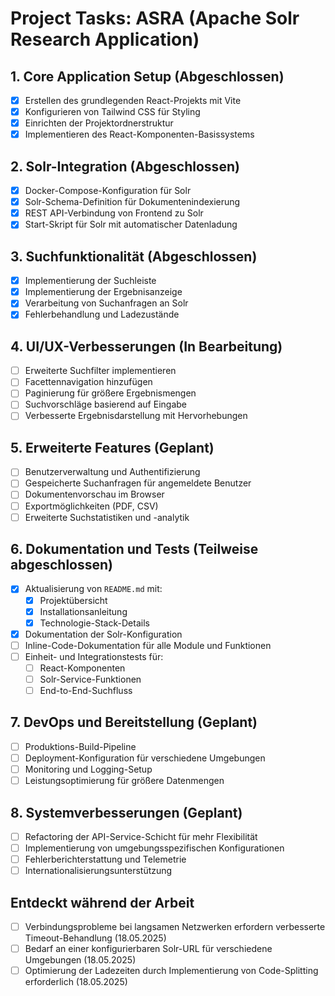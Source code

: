 # Project Tasks: ASRA (Apache Solr Research Application)

## 1. Core Application Setup (Abgeschlossen)

- [x] Erstellen des grundlegenden React-Projekts mit Vite
- [x] Konfigurieren von Tailwind CSS für Styling
- [x] Einrichten der Projektordnerstruktur
- [x] Implementieren des React-Komponenten-Basissystems

## 2. Solr-Integration (Abgeschlossen)

- [x] Docker-Compose-Konfiguration für Solr
- [x] Solr-Schema-Definition für Dokumentenindexierung
- [x] REST API-Verbindung von Frontend zu Solr
- [x] Start-Skript für Solr mit automatischer Datenladung

## 3. Suchfunktionalität (Abgeschlossen)

- [x] Implementierung der Suchleiste
- [x] Implementierung der Ergebnisanzeige
- [x] Verarbeitung von Suchanfragen an Solr
- [x] Fehlerbehandlung und Ladezustände

## 4. UI/UX-Verbesserungen (In Bearbeitung)

- [ ] Erweiterte Suchfilter implementieren
- [ ] Facettennavigation hinzufügen
- [ ] Paginierung für größere Ergebnismengen
- [ ] Suchvorschläge basierend auf Eingabe
- [ ] Verbesserte Ergebnisdarstellung mit Hervorhebungen

## 5. Erweiterte Features (Geplant)

- [ ] Benutzerverwaltung und Authentifizierung
- [ ] Gespeicherte Suchanfragen für angemeldete Benutzer
- [ ] Dokumentenvorschau im Browser
- [ ] Exportmöglichkeiten (PDF, CSV)
- [ ] Erweiterte Suchstatistiken und -analytik

## 6. Dokumentation und Tests (Teilweise abgeschlossen)

- [x] Aktualisierung von `README.md` mit:
  - [x] Projektübersicht
  - [x] Installationsanleitung
  - [x] Technologie-Stack-Details
- [x] Dokumentation der Solr-Konfiguration
- [ ] Inline-Code-Dokumentation für alle Module und Funktionen
- [ ] Einheit- und Integrationstests für:
  - [ ] React-Komponenten
  - [ ] Solr-Service-Funktionen
  - [ ] End-to-End-Suchfluss

## 7. DevOps und Bereitstellung (Geplant)

- [ ] Produktions-Build-Pipeline
- [ ] Deployment-Konfiguration für verschiedene Umgebungen
- [ ] Monitoring und Logging-Setup
- [ ] Leistungsoptimierung für größere Datenmengen

## 8. Systemverbesserungen (Geplant)

- [ ] Refactoring der API-Service-Schicht für mehr Flexibilität
- [ ] Implementierung von umgebungsspezifischen Konfigurationen
- [ ] Fehlerberichterstattung und Telemetrie
- [ ] Internationalisierungsunterstützung

## Entdeckt während der Arbeit

- [ ] Verbindungsprobleme bei langsamen Netzwerken erfordern verbesserte Timeout-Behandlung (18.05.2025)
- [ ] Bedarf an einer konfigurierbaren Solr-URL für verschiedene Umgebungen (18.05.2025)
- [ ] Optimierung der Ladezeiten durch Implementierung von Code-Splitting erforderlich (18.05.2025)
